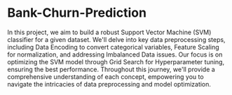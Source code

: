# Bank-Churn-Prediction
In this project, we aim to build a robust Support Vector Machine (SVM) classifier for a given dataset.
We'll delve into key data preprocessing steps, including Data Encoding to convert categorical variables, 
Feature Scaling for normalization, and addressing Imbalanced Data issues. Our focus is on optimizing the SVM model through Grid Search for Hyperparameter tuning, ensuring the best performance. Throughout this journey, we'll provide a comprehensive understanding of each concept, empowering you to navigate the intricacies of data preprocessing and model optimization.
